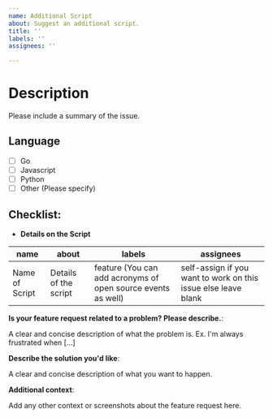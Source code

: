 ```yaml
---
name: Additional Script
about: Suggest an additional script.
title: ''
labels: ''
assignees: ''

---
```


# Description

Please include a summary of the issue. <!-- Delete this line afterwards -->


## Language

<!-- PLEASE DELETE THE UNCHECKED BOXES -->

- [ ] Go
- [ ] Javascript
- [ ] Python
- [ ] Other (Please specify)

<!--
_________________________________________________THESE ARE COMMENTS____________________________________________________

Please delete the useless options, we cant stress this more. The cleaner the issue looks, the better.
______________________________________________________________________________________________________________________
-->

## Checklist:

- **Details on the Script**

<!-- 
_________________________________________________THESE ARE COMMENTS____________________________________________________

This is the most important part of the issue, kindly read the description, we know you understand all this really well, but
please go through the guidelines once :)

-->

<!--
Name of script is as simple as it sounds, just name your script.
-->

<!--
About - Now Summarize your Script in as few words as possible. Use something like this now:
"A script to add this functionality."
-->

<!--
Maybe you want a specific Label?
Participating in a competition?
Put the label here.
Remember to check the Labels beforehand though :)
If you are not sure, the acronym usually is the label.
Still, if you are unsure, just put the Acronym here, one of the mods will deal with it.
-->


<!--
Assignees - We know that you want to work on your script, lets just make it official :)
Just enter your GitHub Handle in the column (USE @). For Example @vybhav72954
Maybe you dont want to work, just leave that column empty, and see the magic of our contributors.
______________________________________________________________________________________________________________________
-->

| name            | about                                                  | labels  | assignees                                                      |
| --------------- | ------------------------------------------------------ | ------- | -------------------------------------------------------------- |
| Name of Script | Details of the script | feature (You can add acronyms of open source events as well) | self-assign if you want to work on this issue else leave blank |


**Is your feature request related to a problem? Please describe.**: 

A clear and concise description of what the problem is. Ex. I'm always frustrated when [...]

**Describe the solution you'd like**: 

A clear and concise description of what you want to happen.

**Additional context**: 

Add any other context or screenshots about the feature request here.

<!--
_________________________________________________THESE ARE COMMENTS____________________________________________________

Did you typed your name in assignees column.
Try commenting </assign> (Without the angular brackets) after all the checks have completed.
Remember YOU NEED TO ADD YOUR github handle in THE ASSIGNEE  for this to work
______________________________________________________________________________________________________________________
-->
